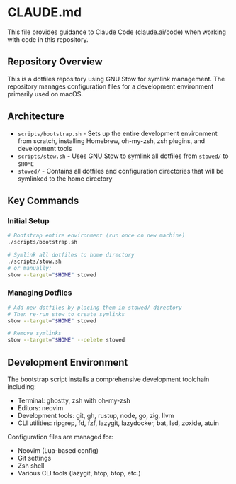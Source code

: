 # CLAUDE.md

This file provides guidance to Claude Code (claude.ai/code) when working with code in this repository.

## Repository Overview

This is a dotfiles repository using GNU Stow for symlink management. The repository manages configuration files for a development environment primarily used on macOS.

## Architecture

- `scripts/bootstrap.sh` - Sets up the entire development environment from scratch, installing Homebrew, oh-my-zsh, zsh plugins, and development tools
- `scripts/stow.sh` - Uses GNU Stow to symlink all dotfiles from `stowed/` to `$HOME`
- `stowed/` - Contains all dotfiles and configuration directories that will be symlinked to the home directory

## Key Commands

### Initial Setup
```bash
# Bootstrap entire environment (run once on new machine)
./scripts/bootstrap.sh

# Symlink all dotfiles to home directory
./scripts/stow.sh
# or manually:
stow --target="$HOME" stowed
```

### Managing Dotfiles
```bash
# Add new dotfiles by placing them in stowed/ directory
# Then re-run stow to create symlinks
stow --target="$HOME" stowed

# Remove symlinks
stow --target="$HOME" --delete stowed
```

## Development Environment

The bootstrap script installs a comprehensive development toolchain including:
- Terminal: ghostty, zsh with oh-my-zsh
- Editors: neovim
- Development tools: git, gh, rustup, node, go, zig, llvm
- CLI utilities: ripgrep, fd, fzf, lazygit, lazydocker, bat, lsd, zoxide, atuin

Configuration files are managed for:
- Neovim (Lua-based config)
- Git settings
- Zsh shell
- Various CLI tools (lazygit, htop, btop, etc.)
